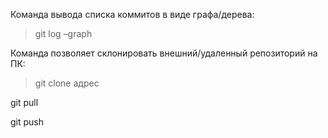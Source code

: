 Команда вывода списка коммитов в виде графа/дерева:

>git log –graph

Команда позволяет склонировать внешний/удаленный репозиторий на ПК:

>git clone адрес

git pull

git push
